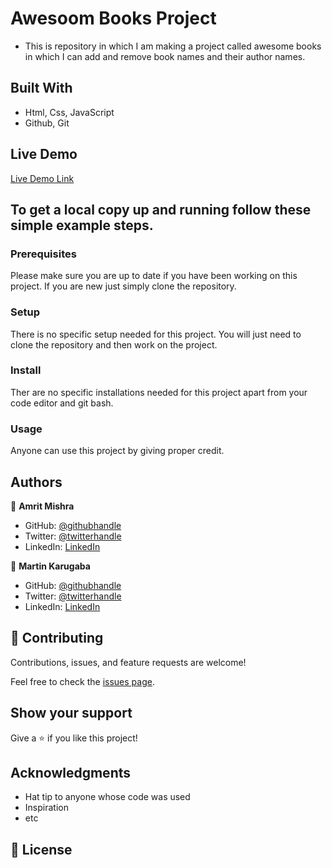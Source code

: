 # Awesoom Books Project

- This is repository in which I am making a project called awesome books in which I can add and remove book names and their author names.


## Built With

- Html, Css, JavaScript
- Github, Git

## Live Demo

[Live Demo Link]((https://github.com/Amrit131/Awesome-Books))

## To get a local copy up and running follow these simple example steps.

### Prerequisites
Please make sure you are up to date if you have been working on this project. If you are new just simply clone the repository.

### Setup
There is no specific setup needed for this project. You will just need to clone the repository and then work on the project.

### Install
Ther are no specific installations needed for this project apart from your code editor and git bash.

### Usage
Anyone can use this project by giving proper credit.



## Authors

👤 **Amrit Mishra**

- GitHub: [@githubhandle](https://github.com/Amrit131)
- Twitter: [@twitterhandle](https://twitter.com/i_ammrit)
- LinkedIn: [LinkedIn](https://www.linkedin.com/in/mishra-amrit/)

👤 **Martin Karugaba**

- GitHub: [@githubhandle](https://github.com/martinkarugaba)
- Twitter: [@twitterhandle](https://twitter.com/martin_karugaba)
- LinkedIn: [LinkedIn](https://www.linkedin.com/in/martin-karugaba-822442173)


## 🤝 Contributing

Contributions, issues, and feature requests are welcome!

Feel free to check the [issues page](../../issues/).

## Show your support

Give a ⭐️ if you like this project!

## Acknowledgments

- Hat tip to anyone whose code was used
- Inspiration
- etc

## 📝 License